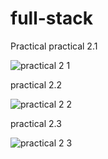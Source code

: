 # full-stack
Practical
practical 2.1



![practical 2 1](https://github.com/user-attachments/assets/26a6a548-4377-414d-8d9d-7384efb53fce)

practical 2.2



![practical  2 2](https://github.com/user-attachments/assets/3825db7b-3ed7-4364-bb56-4afdcac4c77a)

practical 2.3




![practical 2 3](https://github.com/user-attachments/assets/7dd7de15-5261-4488-a6db-5a6c57bb92ef)

